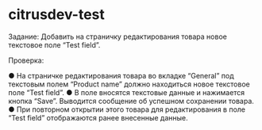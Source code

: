 # citrusdev-test
Задание:
Добавить на страничку редактирования товара новое текстовое поле “Test
field”.

Проверка:

● На страничке редактирования товара во вкладке “General” под
текстовым полем “Product name” должно находиться новое текстовое
поле “Test field”.
● В поле вносятся текстовые данные и нажимается кнопка “Save”.
Выводится сообщение об успешном сохранении товара.
● При повторном открытии этого товара для редактирования в поле “Test
field” отображаются ранее внесенные данные.
